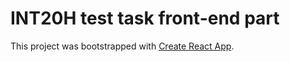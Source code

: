 # INT20H test task front-end part

This project was bootstrapped with [Create React App](https://github.com/facebook/create-react-app).